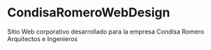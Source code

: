 # CondisaRomeroWebDesign
Sitio Web corporativo desarrollado para la empresa Condisa Romero Arquitectos e Ingenieros
